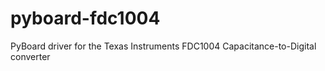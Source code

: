 # pyboard-fdc1004
PyBoard driver for the Texas Instruments FDC1004 Capacitance-to-Digital converter
